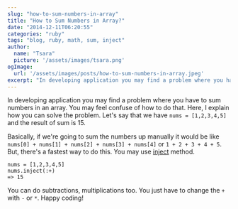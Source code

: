 ```yaml
---
slug: "how-to-sum-numbers-in-array"
title: "How to Sum Numbers in Array?"
date: "2014-12-11T06:20:55"
categories: "ruby"
tags: "blog, ruby, math, sum, inject"
author:
  name: "Tsara"
  picture: '/assets/images/tsara.png'
ogImage:
  url: '/assets/images/posts/how-to-sum-numbers-in-array.jpeg'
excerpt: "In developing application you may find a problem where you have to sum numbers in an array. You may feel confuse of how to do that. Here, I explain how you can solve the problem. Let's say that we have `nums = [1,2,3,4,5]` and the result of sum is 15."
---
```


In developing application you may find a problem where you have to sum numbers in an array. You may feel confuse of how to do that. Here, I explain how you can solve the problem. Let's say that we have `nums = [1,2,3,4,5]` and the result of sum is 15.

Basically, if we're going to sum the numbers up manually it would be like `nums[0] + nums[1] + nums[2] + nums[3] + nums[4]` or `1 + 2 + 3 + 4 + 5`. But, there's a fastest way to do this. You may use <a href="http://apidock.com/ruby/Enumerable/inject" target="_blank">inject</a> method.

```
nums = [1,2,3,4,5]
nums.inject(:+)
=> 15
```

You can do subtractions, multiplications too. You just have to change the `+` with `-` or `*`. Happy coding!
